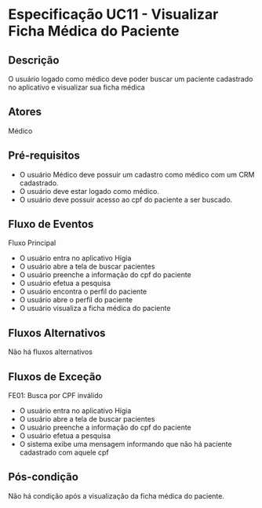 # Especificação UC11 - Visualizar Ficha Médica do Paciente

## Descrição

O usuário logado como médico deve poder buscar um paciente cadastrado no aplicativo e visualizar sua ficha médica

## Atores

Médico

## Pré-requisitos

- O usuário Médico deve possuir um cadastro como médico com um CRM cadastrado.
- O usuário deve estar logado como médico.
- O usuário deve possuir acesso ao cpf do paciente a ser buscado.

## Fluxo de Eventos

Fluxo Principal

- O usuário entra no aplicativo Hígia
- O usuário abre a tela de buscar pacientes
- O usuário preenche a informação do cpf do paciente
- O usuário efetua a pesquisa
- O usuário encontra o perfil do paciente
- O usuário abre o perfil do paciente
- O usuário visualiza a ficha médica do paciente

## Fluxos Alternativos

Não há fluxos alternativos

## Fluxos de Exceção

FE01: Busca por CPF inválido

- O usuário entra no aplicativo Hígia
- O usuário abre a tela de buscar pacientes
- O usuário preenche a informação do cpf do paciente
- O usuário efetua a pesquisa
- O sistema exibe uma mensagem informando que não há paciente cadastrado com aquele cpf

## Pós-condição

Não há condição após a visualização da ficha médica do paciente.
